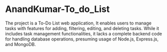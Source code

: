 # AnandKumar-To_do_List
The project is a To-Do List web application, It enables users to manage tasks with features for adding, filtering, editing, and deleting tasks. While it includes task management functionalities, it lacks a complete backend code for handling database operations, presuming usage of Node.js, Express.js, and MongoDB.
